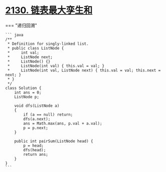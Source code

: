 # [2130. 链表最大孪生和](https://leetcode.cn/problems/maximum-twin-sum-of-a-linked-list/description/?envType=study-plan-v2&envId=leetcode-75)

=== "递归回溯"

    ``` java
    /**
     * Definition for singly-linked list.
     * public class ListNode {
     *     int val;
     *     ListNode next;
     *     ListNode() {}
     *     ListNode(int val) { this.val = val; }
     *     ListNode(int val, ListNode next) { this.val = val; this.next = next; }
     * }
     */
    class Solution {
        int ans = 0;
        ListNode p;

        void dfs(ListNode a)
        {
            if (a == null) return;
            dfs(a.next);
            ans = Math.max(ans, p.val + a.val);
            p = p.next;
        }

        public int pairSum(ListNode head) {
            p = head;
            dfs(head);
            return ans;
        }
    }
    ```